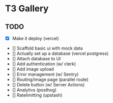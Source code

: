 # T3 Gallery

## TODO

- [x] Make it deploy (vercel)
- [] Scaffold basic ui with mock data
- [] Actually set up a database (vercel postgress)
- [] Attach database to UI
- [] Add authentication (w/ clerk)
- [] Add image upload
- [] Error management (w/ Sentry)
- [] Routing/image page (parallel route)
- [] Delete button (w/ Server Actions)
- [] Analytivs (posthog)
- [] Ratelimitting (upstash)
